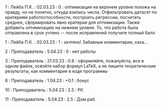 1 : Лейба П.К. : 02.03.23 : 0 : оптимизация на верхнем уровне похожа на правду, но не понятно, откуда взялись числа. Отфильтровать датасет по критериям работоспособности, построить регрессии, посчитать среднее, сформировать явно критерии для оптимизации. Также добавить оптимизацию на нижнем уровне. То, что работа была отправлена в срок учтено -- после исправлений получите полный балл. 

1 : Лейба П.К. : 02.03.23 : 1 : зачтено! Забавные комментарии, хаха...

2 : Преподаватель : 5.04.23 : 0 : нет работы

3 : Преподаватель : 21.03.23 : 0.8 : оформляйте, пожалуйста, все в одном файле, освойте набор формул LaTeX, а не пишите теоретические результаты, как комментарии в коде программы

6 : Преподаватель : 1.04.23 : +0.1 : бонус

10 : Преподаватель : 5.04.23 : 2.5 : РК

11 : Преподаватель : 5.04.23 : 2.5 : Дом.раб.
